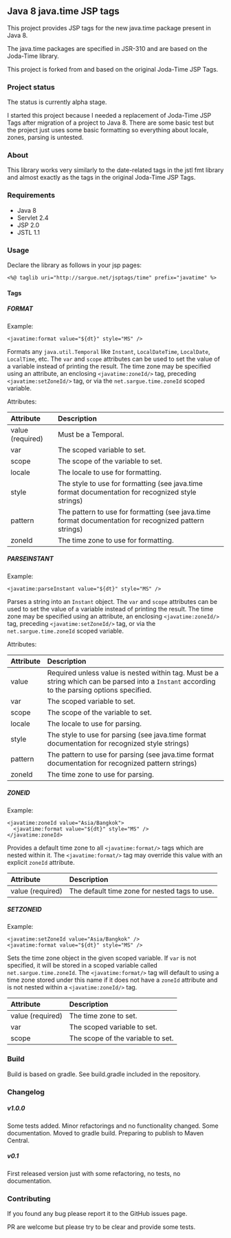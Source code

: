 ## Java 8 java.time JSP tags

This project provides JSP tags for the new java.time package present in Java 8.

The java.time packages are specified in JSR-310 and are based on the Joda-Time library.

This project is forked from and based on the original Joda-Time JSP Tags.

### Project status

The status is currently alpha stage.

I started this project because I needed a replacement of Joda-Time JSP Tags after
migration of a project to Java 8. There are some basic test but the project just
uses some basic formatting so everything about locale, zones, parsing is untested.

### About

This library works very similarly to the date-related tags in the jstl fmt library and
almost exactly as the tags in the original Joda-Time JSP Tags.

### Requirements

* Java 8
* Servlet 2.4
* JSP 2.0
* JSTL 1.1

### Usage

Declare the library as follows in your jsp pages:

```
<%@ taglib uri="http://sargue.net/jsptags/time" prefix="javatime" %>
```

#### Tags

##### FORMAT

Example:
```
<javatime:format value="${dt}" style="MS" />
```

Formats any `java.util.Temporal` like `Instant`, `LocalDateTime`, `LocalDate`, `LocalTime`, etc.
The `var` and `scope` attributes can be used to set the value of a variable instead of printing the result.
The time zone may be specified using an attribute, an enclosing `<javatime:zoneId/>` tag,
preceding `<javatime:setZoneId/>` tag, or via the `net.sargue.time.zoneId` scoped variable.

Attributes:

| Attribute        | Description                                                                                           |
|:-----------------|:------------------------------------------------------------------------------------------------------|
| value (required) | Must be a Temporal.                                                                                   |
| var              | The scoped variable to set.                                                                           |
| scope            | The scope of the variable to set.                                                                     |
| locale           | The locale to use for formatting.                                                                     |
| style            | The style to use for formatting (see java.time format documentation for recognized style strings)     |
| pattern          | The pattern to use for formatting (see java.time format documentation for recognized pattern strings) |
| zoneId           | The time zone to use for formatting.                                                                  |

##### PARSEINSTANT

Example:
```
<javatime:parseInstant value="${dt}" style="MS" />
```

Parses a string into an `Instant` object.
The `var` and `scope` attributes can be used to set the value of a variable instead of printing the result.
The time zone may be specified using an attribute, an enclosing `<javatime:zoneId/>` tag,
preceding `<javatime:setZoneId/>` tag, or via the `net.sargue.time.zoneId` scoped variable.

Attributes:

| Attribute | Description                                                                                                                                   |
|:----------|:----------------------------------------------------------------------------------------------------------------------------------------------|
| value     | Required unless value is nested within tag. Must be a string which can be parsed into a `Instant` according to the parsing options specified. |
| var       | The scoped variable to set.                                                                                                                   |
| scope     | The scope of the variable to set.                                                                                                             |
| locale    | The locale to use for parsing.                                                                                                                |
| style     | The style to use for parsing (see java.time format documentation for recognized style strings)                                                |
| pattern   | The pattern to use for parsing (see java.time format documentation for recognized pattern strings)                                            |
| zoneId    | The time zone to use for parsing.                                                                                                             |

##### ZONEID

Example:
```
<javatime:zoneId value="Asia/Bangkok">
  <javatime:format value="${dt}" style="MS" />
</javatime:zoneId>
```

Provides a default time zone to all `<javatime:format/>` tags which are nested within it.
The `<javatime:format/>` tag may override this value with an explicit `zoneId` attribute.

| Attribute        | Description                                   |
|:-----------------|:----------------------------------------------|
| value (required) | The default time zone for nested tags to use. |

##### SETZONEID

Example:
```
<javatime:setZoneId value="Asia/Bangkok" />
<javatime:format value="${dt}" style="MS" />
```
Sets the time zone object in the given scoped variable.
If `var` is not specified, it will be stored in a scoped variable called `net.sargue.time.zoneId`.
The `<javatime:format/>` tag will default to using a time zone stored under this name if it does not have
a `zoneId` attribute and is not nested within a `<javatime:zoneId/>` tag.

| Attribute        | Description                       |
|:-----------------|:----------------------------------|
| value (required) | The time zone to set.             |
| var              | The scoped variable to set.       |
| scope            | The scope of the variable to set. |

### Build

Build is based on gradle. See build.gradle included in the repository.

### Changelog

##### v1.0.0
Some tests added. Minor refactorings and no functionality changed.
Some documentation. Moved to gradle build. Preparing to publish to Maven Central.

##### v0.1
First released version just with some refactoring, no tests, no documentation.

### Contributing

If you found any bug please report it to the GitHub issues page.

PR are welcome but please try to be clear and provide some tests.
